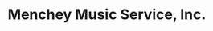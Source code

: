 ---
title: "Menchey Music Service, Inc."
url: /hanover/menchey-music-service-inc/
shop: musical instrument
---